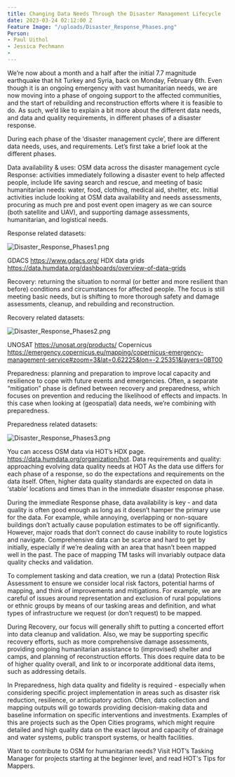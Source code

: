 ```yaml
---
title: Changing Data Needs Through the Disaster Management Lifecycle
date: 2023-03-24 02:12:00 Z
Feature Image: "/uploads/Disaster_Response_Phases.png"
Person:
- Paul Uithol
- Jessica Pechmann
- 
---
```


We’re now about a month and a half after the initial 7.7 magnitude earthquake that hit Turkey and Syria, back on Monday, February 6th. Even though it is an ongoing emergency with vast humanitarian needs, we are now moving into a phase of ongoing support to the affected communities, and the start of rebuilding and reconstruction efforts where it is feasible to do. As such, we’d like to explain a bit more about the different data needs, and data and quality requirements, in different phases of a disaster response.

During each phase of the ‘disaster management cycle’, there are different data needs, uses, and requirements. Let’s first take a brief look at the different phases.

Data availability & uses: OSM data across the disaster management cycle
Response: activities immediately following a disaster event to help affected people, include life saving search and rescue, and meeting of basic humanitarian needs: water, food, clothing, medical aid, shelter, etc. Initial activities include looking at OSM data availability and needs assessments, procuring as much pre and post event open imagery as we can source (both satellite and UAV), and supporting damage assessments, humanitarian, and logistical needs.

Response related datasets:

![Disaster_Response_Phases1.png](/uploads/Disaster_Response_Phases1.png)

GDACS https://www.gdacs.org/
HDX data grids https://data.humdata.org/dashboards/overview-of-data-grids

Recovery: returning the situation to normal (or better and more resilient than before) conditions and circumstances for affected people. The focus is still meeting basic needs, but is shifting to more thorough safety and damage assessments, cleanup, and rebuilding and reconstruction.

Recovery related datasets:

![Disaster_Response_Phases2.png](/uploads/Disaster_Response_Phases2.png)

UNOSAT https://unosat.org/products/
 Copernicus https://emergency.copernicus.eu/mapping/copernicus-emergency-management-service#zoom=3&lat=0.62225&lon=-2.25351&layers=0BT00

Preparedness: planning and preparation to improve local capacity and resilience to cope with future events and emergencies. Often, a separate “mitigation” phase is defined between recovery and preparedness, which focuses on prevention and reducing the likelihood of effects and impacts. In this case when looking at (geospatial) data needs, we’re combining with preparedness.

Preparedness related datasets:

![Disaster_Response_Phases3.png](/uploads/Disaster_Response_Phases3.png)

You can access OSM data via HOT’s HDX page. https://data.humdata.org/organization/hot. 
Data requirements and quality: approaching evolving data quality needs at HOT
As the data use differs for each phase of a response, so do the expectations and requirements on the data itself. Often, higher data quality standards are expected on data in ‘stable’ locations and times than in the immediate disaster response phase.

During the immediate Response phase, data availability is key - and data quality is often good enough as long as it doesn’t hamper the primary use for the data. For example, while annoying, overlapping or non-square buildings don’t actually cause population estimates to be off significantly. However, major roads that don’t connect do cause inability to route logistics and navigate. Comprehensive data can be scarce and hard to get by initially, especially if we’re dealing with an area that hasn’t been mapped well in the past. The pace of mapping TM tasks will invariably outpace data quality checks and validation.

To complement tasking and data creation, we run a  (data) Protection Risk Assessment to ensure we consider local risk factors, potential harms of mapping, and think of improvements and mitigations. For example, we are careful of issues around representation and exclusion of rural populations or ethnic groups by means of our tasking areas and definition, and what types of infrastructure we request (or don’t request) to be mapped.

During Recovery, our focus will generally shift to putting a concerted effort into data cleanup and validation. Also, we may be supporting specific recovery efforts, such as more comprehensive damage assessments, providing ongoing humanitarian assistance to (improvised) shelter and camps, and planning of reconstruction efforts. This does require data to be of higher quality overall, and link to or incorporate additional data items, such as addressing details.

In Preparedness, high data quality and fidelity is required - especially when considering specific project implementation in areas such as disaster risk reduction, resilience, or anticipatory action. Often, data collection and mapping outputs will go towards providing decision-making data and baseline information on specific interventions and investments. Examples of this are projects such as the Open Cities programs, which might require detailed and high quality data on the exact layout and capacity of drainage and water systems, public transport systems, or health facilities.

Want to contribute to OSM for humanitarian needs? Visit HOT’s Tasking Manager for projects starting at the beginner level, and read HOT's Tips for Mappers. 
